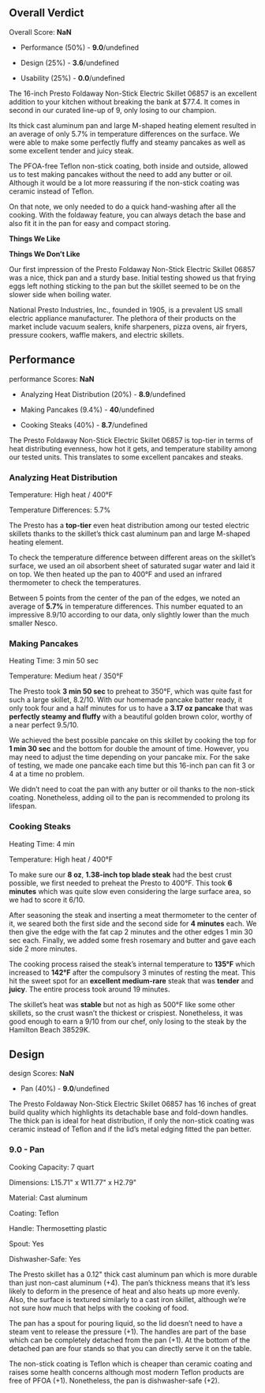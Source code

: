Overall Verdict
---------------

Overall Score: **NaN**

*   Performance (50%) - **9.0**/undefined
    
*   Design (25%) - **3.6**/undefined
    
*   Usability (25%) - **0.0**/undefined
    

The 16-inch Presto Foldaway Non-Stick Electric Skillet 06857 is an excellent addition to your kitchen without breaking the bank at $77.4. It comes in second in our curated line-up of 9, only losing to our champion.

Its thick cast aluminum pan and large M-shaped heating element resulted in an average of only 5.7% in temperature differences on the surface. We were able to make some perfectly fluffy and steamy pancakes as well as some excellent tender and juicy steak.

The PFOA-free Teflon non-stick coating, both inside and outside, allowed us to test making pancakes without the need to add any butter or oil. Although it would be a lot more reassuring if the non-stick coating was ceramic instead of Teflon.

On that note, we only needed to do a quick hand-washing after all the cooking. With the foldaway feature, you can always detach the base and also fit it in the pan for easy and compact storing.

**Things We Like**

**Things We Don’t Like**

Our first impression of the Presto Foldaway Non-Stick Electric Skillet 06857 was a nice, thick pan and a sturdy base. Initial testing showed us that frying eggs left nothing sticking to the pan but the skillet seemed to be on the slower side when boiling water.

National Presto Industries, Inc., founded in 1905, is a prevalent US small electric appliance manufacturer. The plethora of their products on the market include vacuum sealers, knife sharpeners, pizza ovens, air fryers, pressure cookers, waffle makers, and electric skillets.

Performance
-----------

performance Scores: **NaN**

*   Analyzing Heat Distribution (20%) - **8.9**/undefined
    
*   Making Pancakes (9.4%) - **40**/undefined
    
*   Cooking Steaks (40%) - **8.7**/undefined
    

The Presto Foldaway Non-Stick Electric Skillet 06857 is top-tier in terms of heat distributing evenness, how hot it gets, and temperature stability among our tested units. This translates to some excellent pancakes and steaks.

### Analyzing Heat Distribution

Temperature: High heat / 400°F

Temperature Differences: 5.7%

The Presto has a **top-tier** even heat distribution among our tested electric skillets thanks to the skillet’s thick cast aluminum pan and large M-shaped heating element.

To check the temperature difference between different areas on the skillet’s surface, we used an oil absorbent sheet of saturated sugar water and laid it on top. We then heated up the pan to 400°F and used an infrared thermometer to check the temperatures.

Between 5 points from the center of the pan of the edges, we noted an average of **5.7%** in temperature differences. This number equated to an impressive 8.9/10 according to our data, only slightly lower than the much smaller Nesco.

### Making Pancakes

Heating Time: 3 min 50 sec

Temperature: Medium heat / 350°F

The Presto took **3 min 50 sec** to preheat to 350°F, which was quite fast for such a large skillet, 8.2/10. With our homemade pancake batter ready, it only took four and a half minutes for us to have a **3.17 oz pancake** that was **perfectly steamy and fluffy** with a beautiful golden brown color, worthy of a near perfect 9.5/10.

We achieved the best possible pancake on this skillet by cooking the top for **1 min 30 sec** and the bottom for double the amount of time. However, you may need to adjust the time depending on your pancake mix. For the sake of testing, we made one pancake each time but this 16-inch pan can fit 3 or 4 at a time no problem.

We didn’t need to coat the pan with any butter or oil thanks to the non-stick coating. Nonetheless, adding oil to the pan is recommended to prolong its lifespan.

### Cooking Steaks

Heating Time: 4 min

Temperature: High heat / 400°F

To make sure our **8 oz**, **1.38-inch top blade steak** had the best crust possible, we first needed to preheat the Presto to 400°F. This took **6 minutes** which was quite slow even considering the large surface area, so we had to score it 6/10.

After seasoning the steak and inserting a meat thermometer to the center of it, we seared both the first side and the second side for **4 minutes** each. We then give the edge with the fat cap 2 minutes and the other edges 1 min 30 sec each. Finally, we added some fresh rosemary and butter and gave each side 2 more minutes.

The cooking process raised the steak’s internal temperature to **135°F** which increased to **142°F** after the compulsory 3 minutes of resting the meat. This hit the sweet spot for an **excellent medium-rare** steak that was **tender** and **juicy**. The entire process took around 19 minutes.

The skillet’s heat was **stable** but not as high as 500°F like some other skillets, so the crust wasn’t the thickest or crispiest. Nonetheless, it was good enough to earn a 9/10 from our chef, only losing to the steak by the Hamilton Beach 38529K.

Design
------

design Scores: **NaN**

*   Pan (40%) - **9.0**/undefined
    

The Presto Foldaway Non-Stick Electric Skillet 06857 has 16 inches of great build quality which highlights its detachable base and fold-down handles. The thick pan is ideal for heat distribution, if only the non-stick coating was ceramic instead of Teflon and if the lid’s metal edging fitted the pan better.

### 9.0 - Pan

Cooking Capacity: 7 quart

Dimensions: L15.71" x W11.77" x H2.79"

Material: Cast aluminum

Coating: Teflon

Handle: Thermosetting plastic

Spout: Yes

Dishwasher-Safe: Yes

The Presto skillet has a 0.12" thick cast aluminum pan which is more durable than just non-cast aluminum (+4). The pan’s thickness means that it’s less likely to deform in the presence of heat and also heats up more evenly. Also, the surface is textured similarly to a cast iron skillet, although we’re not sure how much that helps with the cooking of food.

The pan has a spout for pouring liquid, so the lid doesn’t need to have a steam vent to release the pressure (+1). The handles are part of the base which can be completely detached from the pan (+1). At the bottom of the detached pan are four stands so that you can directly serve it on the table.

The non-stick coating is Teflon which is cheaper than ceramic coating and raises some health concerns although most modern Teflon products are free of PFOA (+1). Nonetheless, the pan is dishwasher-safe (+2).